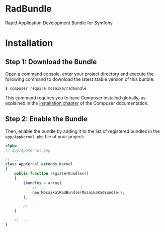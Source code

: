 # RadBundle
Rapid Application Development Bundle for Symfony

Installation
============

Step 1: Download the Bundle
---------------------------

Open a command console, enter your project directory and execute the
following command to download the latest stable version of this bundle:

```console
$ composer require mosaika/radbundle
```

This command requires you to have Composer installed globally, as explained
in the [installation chapter](https://getcomposer.org/doc/00-intro.md)
of the Composer documentation.

Step 2: Enable the Bundle
-------------------------

Then, enable the bundle by adding it to the list of registered bundles
in the `app/AppKernel.php` file of your project:

```php
<?php
// app/AppKernel.php

// ...
class AppKernel extends Kernel
{
    public function registerBundles()
    {
        $bundles = array(
            // ...
            new Mosaika\RadBundle\MosaikaRadBundle(),
        );

        // ...
    }

    // ...
}
```
